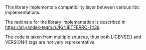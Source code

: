 This library implements a compatibility layer between various libc implementations.

The rationale for the library implementation is described in https://st.yandex-team.ru/IGNIETFERRO-1439.

The code is taken from multiple sources, thus both LICENSE() and VERSION() tags are not very representative.
